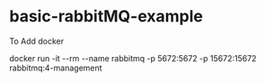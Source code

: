 # basic-rabbitMQ-example

To Add docker

docker run -it --rm --name rabbitmq -p 5672:5672 -p 15672:15672 rabbitmq:4-management
